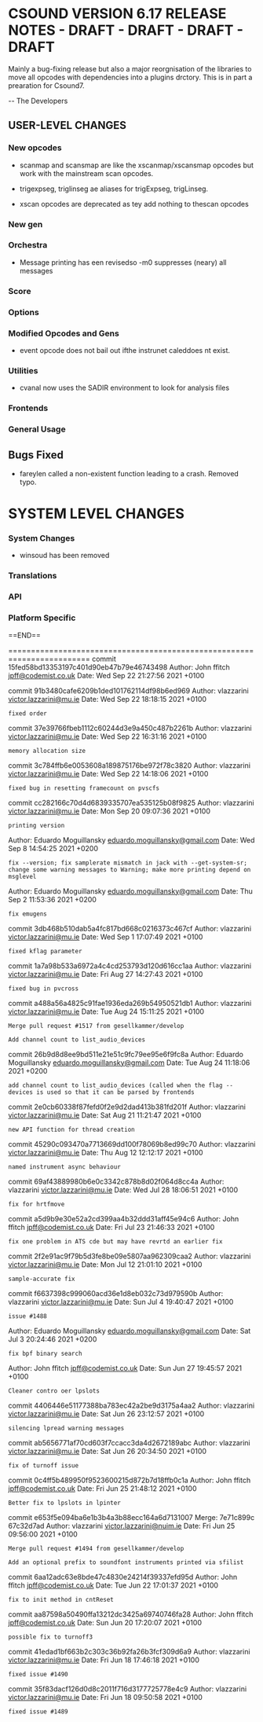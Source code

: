 
# CSOUND VERSION 6.17 RELEASE NOTES - DRAFT - DRAFT - DRAFT - DRAFT 

Mainly a bug-fixing release but also a major reorgnisation of the
libraries to move all opcodes with dependencies into a plugins
drctory.  This is in part a prearation for Csound7.

-- The Developers

## USER-LEVEL CHANGES

### New opcodes

- scanmap and scansmap are like the xscanmap/xscansmap opcodes but
  work with the mainstream scan opcodes.

- trigexpseg, triglinseg ae aliases for trigExpseg, trigLinseg.

- xscan opcodes are deprecated as tey add nothing to thescan opcodes

### New gen

### Orchestra

- Message printing has een revisedso -m0 suppresses (neary) all
  messages
  
### Score

### Options

### Modified Opcodes and Gens

- event opcode does not bail out ifthe instrunet caleddoes nt exist.

### Utilities

- cvanal now uses the SADIR environment to look for analysis files

### Frontends

### General Usage

## Bugs Fixed

- fareylen called a non-existent function leading to a crash.  Removed typo.

# SYSTEM LEVEL CHANGES

### System Changes

- winsoud has been removed

### Translations

### API

### Platform Specific

==END==
    
========================================================================
commit 15fed58bd13353197c401d90eb47b79e46743498
Author: John ffitch <jpff@codemist.co.uk>
Date:   Wed Sep 22 21:27:56 2021 +0100

commit 91b3480cafe6209b1ded101762114df98b6ed969
Author: vlazzarini <victor.lazzarini@mu.ie>
Date:   Wed Sep 22 18:18:15 2021 +0100

    fixed order

commit 37e39766fbeb1112c60244d3e9a450c487b2261b
Author: vlazzarini <victor.lazzarini@mu.ie>
Date:   Wed Sep 22 16:31:16 2021 +0100

    memory allocation size

commit 3c784ffb6e0053608a189875176be972f78c3820
Author: vlazzarini <victor.lazzarini@mu.ie>
Date:   Wed Sep 22 14:18:06 2021 +0100

    fixed bug in resetting framecount on pvscfs

commit cc282166c70d4d6839335707ea535125b08f9825
Author: vlazzarini <victor.lazzarini@mu.ie>
Date:   Mon Sep 20 09:07:36 2021 +0100

    printing version

Author: Eduardo Moguillansky <eduardo.moguillansky@gmail.com>
Date:   Wed Sep 8 14:54:25 2021 +0200

    fix --version; fix samplerate mismatch in jack with --get-system-sr; change some warning messages to Warning; make more printing depend on msglevel

Author: Eduardo Moguillansky <eduardo.moguillansky@gmail.com>
Date:   Thu Sep 2 11:53:36 2021 +0200

    fix emugens


commit 3db468b510dab5a4fc817bd668c0216373c467cf
Author: vlazzarini <victor.lazzarini@mu.ie>
Date:   Wed Sep 1 17:07:49 2021 +0100

    fixed kflag parameter

commit 1a7a98b533a6972a4c4cd253793d120d616cc1aa
Author: vlazzarini <victor.lazzarini@mu.ie>
Date:   Fri Aug 27 14:27:43 2021 +0100

    fixed bug in pvcross

commit a488a56a4825c91fae1936eda269b54950521db1
Author: vlazzarini <victor.lazzarini@mu.ie>
Date:   Tue Aug 24 15:11:25 2021 +0100

    Merge pull request #1517 from gesellkammer/develop
    
    Add channel count to list_audio_devices

commit 26b9d8d8ee9bd511e21e51c9fc79ee95e6f9fc8a
Author: Eduardo Moguillansky <eduardo.moguillansky@gmail.com>
Date:   Tue Aug 24 11:18:06 2021 +0200

    add channel count to list_audio_devices (called when the flag --devices is used so that it can be parsed by frontends

commit 2e0cb60338f87fefd0f2e9d2dad413b381fd201f
Author: vlazzarini <victor.lazzarini@mu.ie>
Date:   Sat Aug 21 11:21:47 2021 +0100

    new API function for thread creation


commit 45290c093470a7713669dd100f78069b8ed99c70
Author: vlazzarini <victor.lazzarini@mu.ie>
Date:   Thu Aug 12 12:12:17 2021 +0100

    named instrument async behaviour

commit 69af43889980b6e0c3342c878b8d02f064d8cc4a
Author: vlazzarini <victor.lazzarini@mu.ie>
Date:   Wed Jul 28 18:06:51 2021 +0100

    fix for hrtfmove

commit a5d9b9e30e52a2cd399aa4b32ddd31aff45e94c6
Author: John ffitch <jpff@codemist.co.uk>
Date:   Fri Jul 23 21:46:33 2021 +0100

    fix one problem in ATS cde but may have revrtd an earlier fix

commit 2f2e91ac9f79b5d3fe8be09e5807aa962309caa2
Author: vlazzarini <victor.lazzarini@mu.ie>
Date:   Mon Jul 12 21:01:10 2021 +0100

    sample-accurate fix

commit f6637398c999060acd36e1d8eb032c73d979590b
Author: vlazzarini <victor.lazzarini@mu.ie>
Date:   Sun Jul 4 19:40:47 2021 +0100

    issue #1488

Author: Eduardo Moguillansky <eduardo.moguillansky@gmail.com>
Date:   Sat Jul 3 20:24:46 2021 +0200

    fix bpf binary search

Author: John ffitch <jpff@codemist.co.uk>
Date:   Sun Jun 27 19:45:57 2021 +0100

    Cleaner contro oer lpslots

commit 4406446e51177388ba783ec42a2be9d3175a4aa2
Author: vlazzarini <victor.lazzarini@mu.ie>
Date:   Sat Jun 26 23:12:57 2021 +0100

    silencing lpread warning messages

commit ab5656771af70cd603f7ccacc3da4d2672189abc
Author: vlazzarini <victor.lazzarini@mu.ie>
Date:   Sat Jun 26 20:34:50 2021 +0100

    fix of turnoff issue

commit 0c4ff5b489950f9523600215d872b7d18ffb0c1a
Author: John ffitch <jpff@codemist.co.uk>
Date:   Fri Jun 25 21:48:12 2021 +0100

    Better fix to lpslots in lpinter

commit e653f5e094ba6e1b3b4a3b88ecc164a6d7131007
Merge: 7e71c899c 67c32d7ad
Author: vlazzarini <victor.lazzarini@nuim.ie>
Date:   Fri Jun 25 09:56:00 2021 +0100

    Merge pull request #1494 from gesellkammer/develop
    
    Add an optional prefix to soundfont instruments printed via sfilist

commit 6aa12adc63e8bde47c4830e24214f39337efd95d
Author: John ffitch <jpff@codemist.co.uk>
Date:   Tue Jun 22 17:01:37 2021 +0100

    fix to init method in cntReset

commit aa87598a50490ffa13212dc3425a69740746fa28
Author: John ffitch <jpff@codemist.co.uk>
Date:   Sun Jun 20 17:20:07 2021 +0100

    possible fix to turnoff3

commit 41edad1bf663b2c303c36b92fa26b3fcf309d6a9
Author: vlazzarini <victor.lazzarini@mu.ie>
Date:   Fri Jun 18 17:46:18 2021 +0100

    fixed issue #1490


commit 35f83dacf126d0d8c2011f716d3177725778e4c9
Author: vlazzarini <victor.lazzarini@mu.ie>
Date:   Fri Jun 18 09:50:58 2021 +0100

    fixed issue #1489

